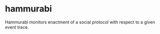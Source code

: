 # hammurabi

Hammurabi monitors enactment of a social protocol with respect to a given event trace. 
